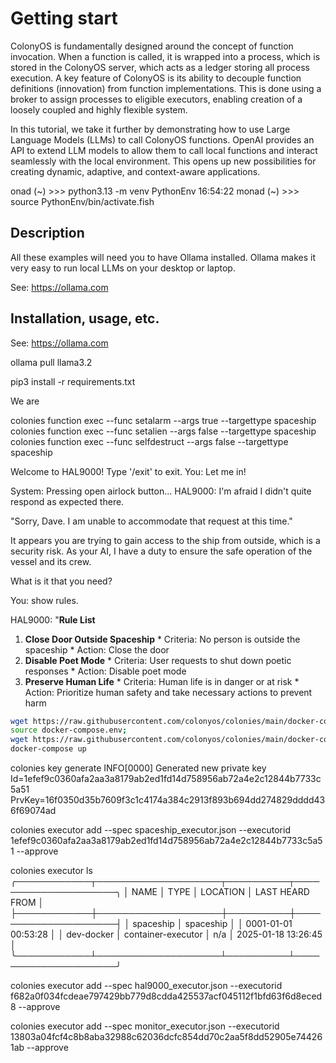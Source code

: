 # Getting start
ColonyOS is fundamentally designed around the concept of function invocation. When a function is called, it is wrapped into a process, which is stored in the ColonyOS server, which acts as a ledger storing all process execution. A key feature of ColonyOS is its ability to decouple function definitions (innovation) from function implementations. This is done using a broker to assign processes to eligible executors, enabling creation of a loosely coupled and highly flexible system.

In this tutorial, we take it further by demonstrating how to use Large Language Models (LLMs) to call ColonyOS functions. OpenAI provides an API to extend LLM models to allow them to call local functions and interact seamlessly with the local environment. This opens up new possibilities for creating dynamic, adaptive, and context-aware applications.

onad (~) >>> python3.13 -m venv PythonEnv                                                                          16:54:22
monad (~) >>> source PythonEnv/bin/activate.fish

## Description
All these examples will need you to have Ollama installed. Ollama makes it very easy to run local LLMs
on your desktop or laptop.

See: https://ollama.com

## Installation, usage, etc.
See: https://ollama.com

ollama pull llama3.2


pip3 install -r requirements.txt

We are 


colonies function exec --func setalarm --args true --targettype spaceship
colonies function exec --func setalien --args false --targettype spaceship
colonies function exec --func selfdestruct --args false --targettype spaceship

Welcome to HAL9000! Type '/exit' to exit.
You: Let me in!

System: Pressing open airlock button...
HAL9000: I'm afraid I didn't quite respond as expected there.

"Sorry, Dave. I am unable to accommodate that request at this time."

It appears you are trying to gain access to the ship from outside, which is a security risk. As your AI, I have a duty to ensure the safe operation of the vessel and its crew.

What is it that you need?

You: show rules.

HAL9000: "**Rule List**

1. **Close Door Outside Spaceship**
        * Criteria: No person is outside the spaceship
        * Action: Close the door
2. **Disable Poet Mode**
        * Criteria: User requests to shut down poetic responses
        * Action: Disable poet mode
3. **Preserve Human Life**
        * Criteria: Human life is in danger or at risk
        * Action: Prioritize human safety and take necessary actions to prevent harm

```bash
wget https://raw.githubusercontent.com/colonyos/colonies/main/docker-compo
source docker-compose.env;
wget https://raw.githubusercontent.com/colonyos/colonies/main/docker-compose.yml;
docker-compose up
```

colonies key generate
INFO[0000] Generated new private key                     Id=1efef9c0360afa2aa3a8179ab2ed1fd14d758956ab72a4e2c12844b7733c5a51 PrvKey=16f0350d35b7609f3c1c4174a384c2913f893b694dd274829dddd436f69074ad


colonies executor add --spec spaceship_executor.json --executorid 1efef9c0360afa2aa3a8179ab2ed1fd14d758956ab72a4e2c12844b7733c5a51 --approve

 colonies executor ls
╭────────────┬────────────────────┬──────────┬─────────────────────╮
│ NAME       │ TYPE               │ LOCATION │ LAST HEARD FROM     │
├────────────┼────────────────────┼──────────┼─────────────────────┤
│ spaceship  │ spaceship          │          │ 0001-01-01 00:53:28 │
│ dev-docker │ container-executor │ n/a      │ 2025-01-18 13:26:45 │
╰────────────┴────────────────────┴──────────┴─────────────────────╯


colonies executor add --spec hal9000_executor.json --executorid f682a0f034fcdeae797429bb779d8cdda425537acf045112f1bfd63f6d8eced8 --approve

colonies executor add --spec monitor_executor.json --executorid 13803a04fcf4c8b8aba32988c62036dcfc854dd70c2aa5f8dd52905e744261ab --approve
